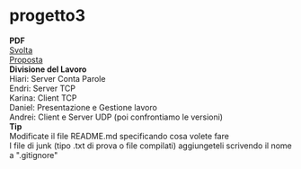 # progetto3
<b>PDF</b><br>
<a href="http://lia.disi.unibo.it/Courses/RetiT/materiale/esercitazioni/es3/svolta3.pdf">Svolta</a><br>
<a href="http://lia.disi.unibo.it/Courses/RetiT/materiale/esercitazioni/es3/proposta3.pdf">Proposta</a>
<br>
<b>Divisione del Lavoro</b><br>
Hiari:  Server Conta Parole<br>
Endri:  Server TCP<br>
Karina: Client TCP<br>
Daniel: Presentazione e Gestione lavoro<br>
Andrei: Client e Server UDP (poi confrontiamo le versioni)
<br>
<b>Tip</b><br>
Modificate il file README.md specificando cosa volete fare<br>
I file di junk (tipo .txt di prova o file compilati) aggiungeteli scrivendo il nome a ".gitignore"

